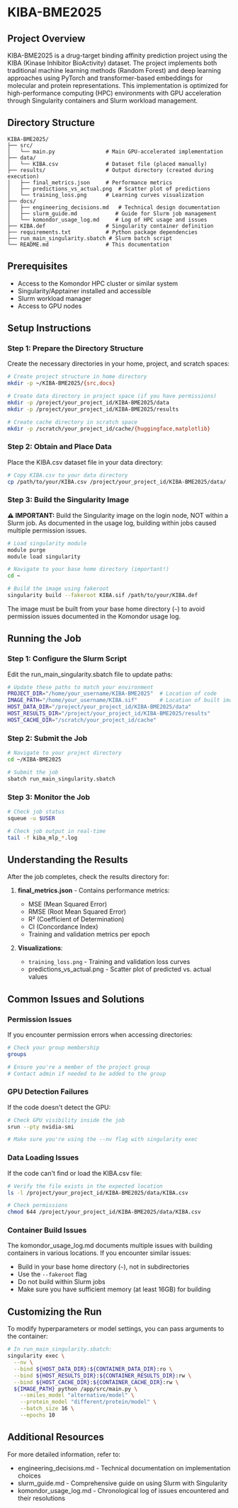 # KIBA-BME2025

## Project Overview

KIBA-BME2025 is a drug-target binding affinity prediction project using the KIBA (Kinase Inhibitor BioActivity) dataset. The project implements both traditional machine learning methods (Random Forest) and deep learning approaches using PyTorch and transformer-based embeddings for molecular and protein representations. This implementation is optimized for high-performance computing (HPC) environments with GPU acceleration through Singularity containers and Slurm workload management.

## Directory Structure

```
KIBA-BME2025/
├── src/
│   └── main.py                # Main GPU-accelerated implementation
├── data/
│   └── KIBA.csv               # Dataset file (placed manually)
├── results/                   # Output directory (created during execution)
│   ├── final_metrics.json     # Performance metrics 
│   ├── predictions_vs_actual.png  # Scatter plot of predictions
│   └── training_loss.png      # Learning curves visualization
├── docs/
│   ├── engineering_decisions.md   # Technical design documentation
│   ├── slurm_guide.md            # Guide for Slurm job management
│   └── komondor_usage_log.md     # Log of HPC usage and issues
├── KIBA.def                   # Singularity container definition
├── requirements.txt           # Python package dependencies
├── run_main_singularity.sbatch # Slurm batch script
└── README.md                  # This documentation
```

## Prerequisites

- Access to the Komondor HPC cluster or similar system
- Singularity/Apptainer installed and accessible
- Slurm workload manager
- Access to GPU nodes

## Setup Instructions

### Step 1: Prepare the Directory Structure

Create the necessary directories in your home, project, and scratch spaces:

```bash
# Create project structure in home directory
mkdir -p ~/KIBA-BME2025/{src,docs}

# Create data directory in project space (if you have permissions)
mkdir -p /project/your_project_id/KIBA-BME2025/data
mkdir -p /project/your_project_id/KIBA-BME2025/results

# Create cache directory in scratch space
mkdir -p /scratch/your_project_id/cache/{huggingface,matplotlib}
```

### Step 2: Obtain and Place Data

Place the KIBA.csv dataset file in your data directory:
```bash
# Copy KIBA.csv to your data directory
cp /path/to/your/KIBA.csv /project/your_project_id/KIBA-BME2025/data/
```

### Step 3: Build the Singularity Image

**⚠️ IMPORTANT:** Build the Singularity image on the login node, NOT within a Slurm job. As documented in the usage log, building within jobs caused multiple permission issues.

```bash
# Load singularity module
module purge
module load singularity

# Navigate to your base home directory (important!)
cd ~

# Build the image using fakeroot
singularity build --fakeroot KIBA.sif /path/to/your/KIBA.def
```

The image must be built from your base home directory (`~`) to avoid permission issues documented in the Komondor usage log.

## Running the Job

### Step 1: Configure the Slurm Script

Edit the run_main_singularity.sbatch file to update paths:

```bash
# Update these paths to match your environment
PROJECT_DIR="/home/your_username/KIBA-BME2025"  # Location of code
IMAGE_PATH="/home/your_username/KIBA.sif"       # Location of built image
HOST_DATA_DIR="/project/your_project_id/KIBA-BME2025/data"
HOST_RESULTS_DIR="/project/your_project_id/KIBA-BME2025/results"
HOST_CACHE_DIR="/scratch/your_project_id/cache"
```

### Step 2: Submit the Job

```bash
# Navigate to your project directory
cd ~/KIBA-BME2025

# Submit the job
sbatch run_main_singularity.sbatch
```

### Step 3: Monitor the Job

```bash
# Check job status
squeue -u $USER

# Check job output in real-time
tail -f kiba_mlp_*.log
```

## Understanding the Results

After the job completes, check the results directory for:

1. **final_metrics.json** - Contains performance metrics:
   - MSE (Mean Squared Error)
   - RMSE (Root Mean Squared Error)
   - R² (Coefficient of Determination)
   - CI (Concordance Index)
   - Training and validation metrics per epoch

2. **Visualizations**:
   - `training_loss.png` - Training and validation loss curves
   - predictions_vs_actual.png - Scatter plot of predicted vs. actual values

## Common Issues and Solutions

### Permission Issues

If you encounter permission errors when accessing directories:

```bash
# Check your group membership
groups

# Ensure you're a member of the project group
# Contact admin if needed to be added to the group
```

### GPU Detection Failures

If the code doesn't detect the GPU:

```bash
# Check GPU visibility inside the job
srun --pty nvidia-smi

# Make sure you're using the --nv flag with singularity exec
```

### Data Loading Issues

If the code can't find or load the KIBA.csv file:

```bash
# Verify the file exists in the expected location
ls -l /project/your_project_id/KIBA-BME2025/data/KIBA.csv

# Check permissions
chmod 644 /project/your_project_id/KIBA-BME2025/data/KIBA.csv
```

### Container Build Issues

The komondor_usage_log.md documents multiple issues with building containers in various locations. If you encounter similar issues:

- Build in your base home directory (`~`), not in subdirectories
- Use the `--fakeroot` flag
- Do not build within Slurm jobs
- Make sure you have sufficient memory (at least 16GB) for building

## Customizing the Run

To modify hyperparameters or model settings, you can pass arguments to the container:

```bash
# In run_main_singularity.sbatch:
singularity exec \
  --nv \
  --bind ${HOST_DATA_DIR}:${CONTAINER_DATA_DIR}:ro \
  --bind ${HOST_RESULTS_DIR}:${CONTAINER_RESULTS_DIR}:rw \
  --bind ${HOST_CACHE_DIR}:${CONTAINER_CACHE_DIR}:rw \
  ${IMAGE_PATH} python /app/src/main.py \
    --smiles_model "alternative/model" \
    --protein_model "different/protein/model" \
    --batch_size 16 \
    --epochs 10
```

## Additional Resources

For more detailed information, refer to:

- engineering_decisions.md - Technical documentation on implementation choices
- slurm_guide.md - Comprehensive guide on using Slurm with Singularity
- komondor_usage_log.md - Chronological log of issues encountered and their resolutions


